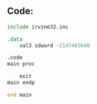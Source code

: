## Code:

```asm
include irvine32.inc

.data
    val3 sdword -2147483648

.code
main proc

    exit
main endp

end main
```
